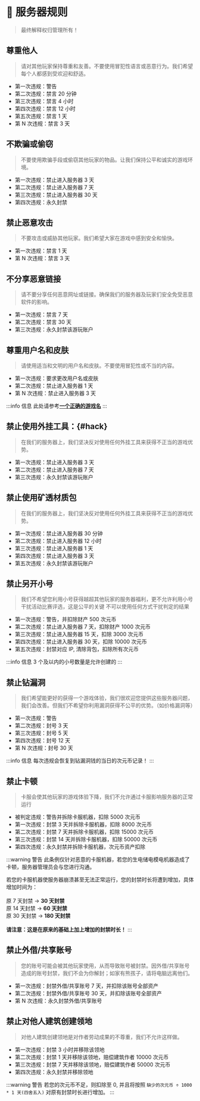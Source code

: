 # 📃 服务器规则

> 最终解释权归管理所有！

## 尊重他人

> 请对其他玩家保持尊重和友善。不要使用冒犯性语言或恶意行为。我们希望每个人都感到受欢迎和舒适。

* 第一次违规：警告
* 第二次违规：禁言 20 分钟
* 第三次违规：禁言 4 小时
* 第四次违规：禁言 12 小时
* 第五次违规：禁言 1 天
* 第 N 次违规：禁言 3 天

## 不欺骗或偷窃

> 不要使用欺骗手段或偷窃其他玩家的物品。让我们保持公平和诚实的游戏环境。

* 第一次违规：禁止进入服务器 3 天
* 第二次违规：禁止进入服务器 7 天
* 第三次违规：禁止进入服务器 30 天
* 第四次违规：永久封禁

## 禁止恶意攻击

> 不要攻击或威胁其他玩家。我们希望大家在游戏中感到安全和愉快。

* 第一次违规：禁言 1 天
* 第 N 次违规：禁言 3 天

## 不分享恶意链接

> 请不要分享任何恶意网址或链接。确保我们的服务器及玩家们安全免受恶意软件的影响。

* 第一次违规：禁言 7 天
* 第二次违规：禁言 30 天
* 第三次违规：永久封禁该游玩账户

## 尊重用户名和皮肤

> 请使用适当和文明的用户名和皮肤。不要使用冒犯性或不当的内容。

* 第一次违规：要求更改用户名或皮肤
* 第二次违规：禁止进入服务器 1 天
* 第 N 次违规：禁止进入服务器 3 天

:::info 信息
此处请参考[**一个正确的游戏名**](/入门/username)
:::

## 禁止使用外挂工具：{#hack}

> 在我们的服务器上，我们坚决反对使用任何外挂工具来获得不正当的游戏优势。

* 第一次违规：禁止进入服务器 3 天
* 第二次违规：禁止进入服务器 7 天
* 第三次违规：永久封禁该游玩账户

## 禁止使用矿透材质包

> 在我们的服务器上，我们坚决反对使用任何外挂工具来获得不正当的游戏优势。

* 第一次违规：禁止进入服务器 30 分钟
* 第二次违规：禁止进入服务器 12 小时
* 第三次违规：禁止进入服务器 1 天
* 第四次违规：禁止进入服务器 3 天
* 第五次违规：永久封禁该游玩账户


## 禁止另开小号

> 我们不希望您利用小号获得越超其他玩家的服务器福利，更不允许利用小号干扰活动比赛评选，这是公平的关键
> 不可以使用任何方式干扰判定的结果

* 第一次违规：警告，并扣除财产 500 次元币
* 第二次违规：禁止进入服务器 7 天，扣除财产 1000 次元币
* 第三次违规：禁止进入服务器 15 天，扣除 3000 次元币
* 第四次违规：禁止进入服务器 30 天，扣除 10000 次元币
* 第五次违规：封禁对应 IP, 清除背包，扣除所有次元币

:::info 信息
3 个及以内的小号数量是允许创建的
:::

## 禁止钻漏洞

> 我们希望能更好的获得一个游戏体验，我们很欢迎您提供这些服务器问题，我们会改善。但我们不希望你利用漏洞获得不公平的优势。（如价格漏洞等）

* 第一次违规：警告
* 第二次违规：封号 3 天
* 第三次违规：封号 5 天
* 第四次违规：封号 12 天
* 第 N 次违规：封号 30 天

:::info 信息
每次违规会恢复到钻漏洞钱的当日的次元币记录！
:::

## 禁止卡顿

> 卡服会使其他玩家的游戏体验下降，我们不允许通过卡服影响服务器的正常运行

* 被判定违规：警告并拆除卡服机器，扣除 5000 次元币
* 第一次违规：封禁 3 天并拆除卡服机器，扣除 8000 次元币
* 第二次违规：封禁 7 天并拆除卡服机器，扣除 15000 次元币
* 第三次违规：封禁 14 天并拆除卡服机器，扣除 50000 次元币
* 第四次违规：永久封禁并拆除卡服机器，次元币资产扣除

:::warning 警告
此条例仅针对恶意的卡服机器，若您的生电储电模电机器造成了卡顿，服务器管理员会与您进行沟通。

若您的卡服机器使服务器崩溃甚至无法正常运行，您的封禁时长将遭到增加，具体增加时间为：<br /><br />
原 7 天封禁   ->   **30 天封禁**<br />
原 14 天封禁   ->   **60 天封禁**<br />
原 30 天封禁   ->   **180 天封禁**<br /><br />
**请注意：这是在原来的基础上加上增加的封禁时长！**
:::

## 禁止外借/共享账号

> 您的账号可能会被其他玩家使用，从而导致账号被封禁。因外借/共享账号造成的账号封禁，我们不会为你解封；如家有熊孩子，请将电脑远离他们。

* 第一次违规：封禁外借/共享账号 7 天，并扣除该账号全部资产
* 第二次违规：封禁外借/共享账号 30 天，并扣除该账号全部资产
* 第 N 次违规：永久封禁外借/共享账号

## 禁止对他人建筑创建领地

> 对他人建筑创建领地是对作者劳动成果的不尊重，我们不允许这样做。

* 第一次违规：封禁 3 小时并移除该领地
* 第二次违规：封禁 1 天并移除该领地，赔偿建筑作者 10000 次元币
* 第三次违规：封禁 7 天并移除该领地，赔偿建筑作者 50000 次元币
* 第四次违规：永久封禁并移除领地

:::warning 警告
若您的次元币不足，则扣除至 0, 并且将按照 `缺少的次元币 ÷ 1000 * 1 天(四舍五入)` 对原有封禁时长进行增加。
:::
